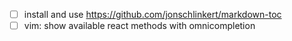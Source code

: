* [ ] install and use https://github.com/jonschlinkert/markdown-toc
* [ ] vim: show available react methods with omnicompletion
